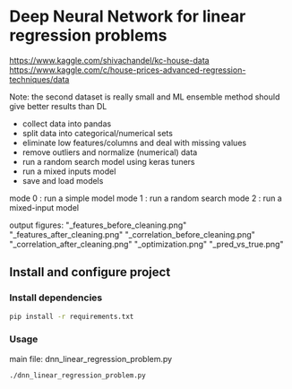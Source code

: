 # Deep Neural Network for linear regression problems

https://www.kaggle.com/shivachandel/kc-house-data
https://www.kaggle.com/c/house-prices-advanced-regression-techniques/data

Note: the second dataset is really small and ML ensemble method should give better results than DL

- collect data into pandas
- split data into categorical/numerical sets
- eliminate low features/columns and deal with missing values
- remove outliers and normalize (numerical) data
- run a random search model using keras tuners
- run a mixed inputs model
- save and load models

mode 0 : run a simple model
mode 1 : run a random search
mode 2 : run a mixed-input model

output figures:
"_features_before_cleaning.png"
"_features_after_cleaning.png"
"_correlation_before_cleaning.png"
"_correlation_after_cleaning.png"
"_optimization.png"
"_pred_vs_true.png"

## Install and configure project

### Install dependencies

```bash
pip install -r requirements.txt
```

### Usage

main file: dnn_linear_regression_problem.py 

```bash
./dnn_linear_regression_problem.py 
```


